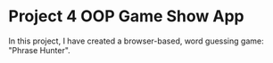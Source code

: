 # Project 4 OOP Game Show App
 
In this project, I have created a browser-based, word guessing game: "Phrase Hunter".
